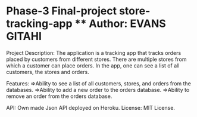 # Phase-3 Final-project **store-tracking-app** \*\* Author: EVANS GITAHI

Project Description: The application is a tracking app that tracks orders placed by customers from different stores. There are multiple stores from which a customer can place orders. In the app, one can see a list of all customers, the stores and orders.

Features:
=>Ability to see a list of all customers, stores, and orders from the databases.
=>Ability to add a new order to the orders database.
=>Ability to remove an order from the orders database.

API: Own made Json API deployed on Heroku.
License: MIT License.
